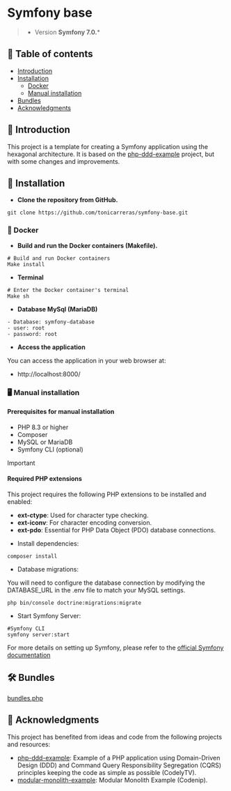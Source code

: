 # Symfony base
> - Version **Symfony 7.0.***

## 📖 Table of contents 
- [Introduction](#-introduction)
- [Installation](#-installation)
    - [Docker](#-docker)
    - [Manual installation](#-manual-installation)
- [Bundles](#-bundles)
- [Acknowledgments](#-acknowledgments)


## 🌟 Introduction
This project is a template for creating a Symfony application using the hexagonal architecture. It is based on the [php-ddd-example](https://github.com/CodelyTV/php-ddd-example) project, but with some changes and improvements.

## 🚀 Installation

- **Clone the repository from GitHub.**

```shell
git clone https://github.com/tonicarreras/symfony-base.git
```

### 🐳 Docker

- **Build and run the Docker containers (Makefile).**

```shell
# Build and run Docker containers
Make install
``` 

- **Terminal**

```shell
# Enter the Docker container's terminal
Make sh
```

- **Database MySql (MariaDB)**

```
- Database: symfony-database 
- user: root
- password: root
```

- **Access the application**

You can access the application in your web browser at:
- http://localhost:8000/

### 🖥 Manual installation

#### Prerequisites for manual installation
- PHP 8.3 or higher
- Composer
- MySQL or MariaDB
- Symfony CLI (optional)

> [!IMPORTANT]
> #### Required PHP extensions
> This project requires the following PHP extensions to be installed and enabled:
> - **ext-ctype**: Used for character type checking.
> - **ext-iconv**: For character encoding conversion.
> - **ext-pdo**: Essential for PHP Data Object (PDO) database connections.

- Install dependencies:
```shell
composer install
```

- Database migrations:

You will need to configure the database connection by modifying the DATABASE_URL in the .env file to match your MySQL settings.
```shell
php bin/console doctrine:migrations:migrate
```

- Start Symfony Server:
```shell
#Symfony CLI
symfony server:start
```
For more details on setting up Symfony, please refer to the [official Symfony documentation](https://symfony.com/doc/current/setup.html)

## 🛠 Bundles
[bundles.php](config/bundles.php)

## 🤭 Acknowledgments

This project has benefited from ideas and code from the following projects and resources:
- [php-ddd-example](https://github.com/CodelyTV/php-ddd-example): Example of a PHP application using Domain-Driven Design (DDD) and Command Query Responsibility Segregation (CQRS) principles keeping the code as simple as possible (CodelyTV).
- [modular-monolith-example](https://github.com/codenip-tech/modular-monolith-example): Modular Monolith Example (Codenip).